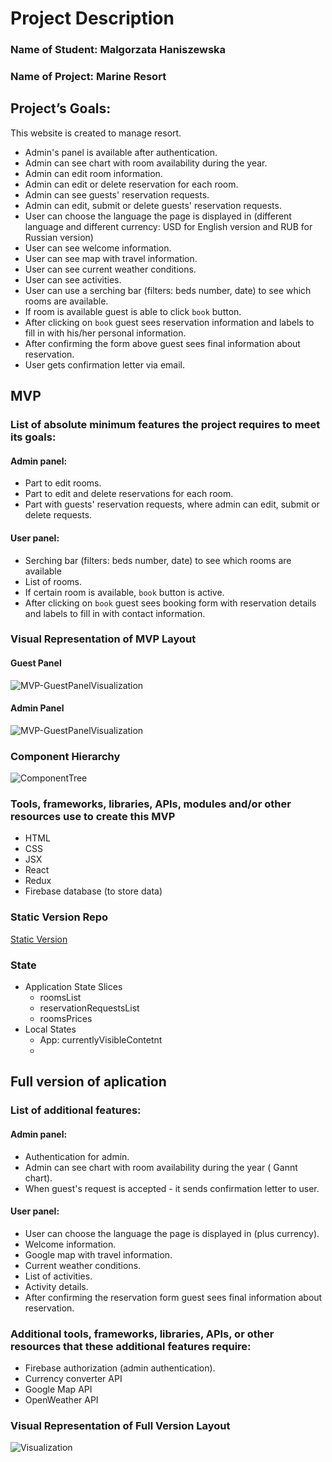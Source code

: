 # Project Description

### Name of Student: Malgorzata Haniszewska

### Name of Project: Marine Resort

## Project’s Goals:
This website is created to manage resort.
* Admin's panel is available after authentication.
* Admin can see chart with room availability during the year.
* Admin can edit room information.
* Admin can edit or delete reservation for each room.
* Admin can see guests' reservation requests.
* Admin can edit, submit or delete guests' reservation requests.
* User can choose the language the page is displayed in (different language and different currency: USD for English version and RUB for Russian version)
* User can see welcome information.
* User can see map with travel information.
* User can see current weather conditions.
* User can see activities.
* User can use a serching bar (filters: beds number, date) to see which rooms are available.
* If room is available guest is able to click `book` button.
* After clicking on `book` guest sees reservation information and labels to fill in with his/her personal information.
* After confirming the form above guest sees final information about reservation.
* User gets confirmation letter via email.

## MVP

### List of absolute minimum features the project requires to meet its goals:
#### Admin panel:
* Part to edit rooms.
* Part to edit and delete reservations for each room.
* Part with guests' reservation requests, where admin can edit, submit or delete requests.
#### User panel:
* Serching bar (filters: beds number, date) to see which rooms are available
* List of rooms.
* If certain room is available, `book` button is active.
* After clicking on `book` guest sees booking form with reservation details and labels to fill in with contact information.

### Visual Representation of MVP Layout
#### Guest Panel
![MVP-GuestPanelVisualization](./MVP-GuestPanel.jpg)
#### Admin Panel
![MVP-GuestPanelVisualization](./MVP-AdminPanel.jpg)

### Component Hierarchy
![ComponentTree](./component-tree.jpg)

### Tools, frameworks, libraries, APIs, modules and/or other resources use to create this MVP
* HTML
* CSS
* JSX
* React
* Redux
* Firebase database (to store data)

### Static Version Repo
[Static Version](https://github.com/yetka/capstone-static-version)

### State
* Application State Slices
    - roomsList
    - reservationRequestsList
    - roomsPrices
* Local States
    - App: currentlyVisibleContetnt
    -


## Full version of aplication

### List of additional features:
#### Admin panel:
* Authentication for admin.
* Admin can see chart with room availability during the year ( Gannt chart).
* When guest's request is accepted - it sends confirmation letter to user.
#### User panel:
* User can choose the language the page is displayed in (plus currency).
* Welcome information.
* Google map with travel information.
* Current weather conditions.
* List of activities.
* Activity details.
* After confirming the reservation form guest sees final information about reservation.

### Additional tools, frameworks, libraries, APIs, or other resources that these additional features require:
* Firebase authorization (admin authentication).
* Currency converter API
* Google Map API
* OpenWeather API

### Visual Representation of Full Version Layout
![Visualization](./layout-visualisation.jpg)
